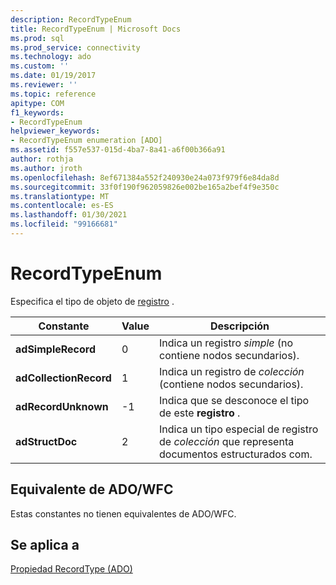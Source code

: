 ```yaml
---
description: RecordTypeEnum
title: RecordTypeEnum | Microsoft Docs
ms.prod: sql
ms.prod_service: connectivity
ms.technology: ado
ms.custom: ''
ms.date: 01/19/2017
ms.reviewer: ''
ms.topic: reference
apitype: COM
f1_keywords:
- RecordTypeEnum
helpviewer_keywords:
- RecordTypeEnum enumeration [ADO]
ms.assetid: f557e537-015d-4ba7-8a41-a6f00b366a91
author: rothja
ms.author: jroth
ms.openlocfilehash: 8ef671384a552f240930e24a073f979f6e84da8d
ms.sourcegitcommit: 33f0f190f962059826e002be165a2bef4f9e350c
ms.translationtype: MT
ms.contentlocale: es-ES
ms.lasthandoff: 01/30/2021
ms.locfileid: "99166681"
---
```

# <a name="recordtypeenum"></a>RecordTypeEnum
Especifica el tipo de objeto de [registro](./record-object-ado.md) .  
  
|Constante|Value|Descripción|  
|--------------|-----------|-----------------|  
|**adSimpleRecord**|0|Indica un registro *simple* (no contiene nodos secundarios).|  
|**adCollectionRecord**|1|Indica un registro de *colección* (contiene nodos secundarios).|  
|**adRecordUnknown**|-1|Indica que se desconoce el tipo de este **registro** .|  
|**adStructDoc**|2|Indica un tipo especial de registro de *colección* que representa documentos estructurados com.|  
  
## <a name="adowfc-equivalent"></a>Equivalente de ADO/WFC  
 Estas constantes no tienen equivalentes de ADO/WFC.  
  
## <a name="applies-to"></a>Se aplica a  
 [Propiedad RecordType (ADO)](./recordtype-property-ado.md)